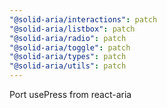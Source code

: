 ```yaml
---
"@solid-aria/interactions": patch
"@solid-aria/listbox": patch
"@solid-aria/radio": patch
"@solid-aria/toggle": patch
"@solid-aria/types": patch
"@solid-aria/utils": patch
---
```


Port usePress from react-aria
